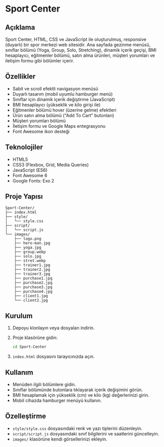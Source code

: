 # Sport Center

## Açıklama

Sport Center, HTML, CSS ve JavaScript ile oluşturulmuş, responsive (duyarlı) bir spor merkezi web sitesidir. Ana sayfada gezinme menüsü, sınıflar bölümü (Yoga, Group, Solo, Stretching), dinamik içerik geçişi, BMI hesaplayıcı, eğitmenler bölümü, satın alma ürünleri, müşteri yorumları ve iletişim formu gibi bölümler içerir.

## Özellikler

- Sabit ve scroll efektli navigasyon menüsü
- Duyarlı tasarım (mobil uyumlu hamburger menü)
- Sınıflar için dinamik içerik değiştirme (JavaScript)
- BMI hesaplayıcı (yükseklik ve kilo girişi ile)
- Eğitmenler bölümü hover (üzerine gelme) efektleri
- Ürün satın alma bölümü ("Add To Cart" butonları)
- Müşteri yorumları bölümü
- İletişim formu ve Google Maps entegrasyonu
- Font Awesome ikon desteği

## Teknolojiler

- HTML5
- CSS3 (Flexbox, Grid, Media Queries)
- JavaScript (ES6)
- Font Awesome 6
- Google Fonts: Exo 2

## Proje Yapısı

```
Sport-Center/
├── index.html
├── style/
│   └── style.css
├── script/
│   └── script.js
└── images/
    ├── logo.png
    ├── hero-man.jpg
    ├── yoga.jpg
    ├── group.webp
    ├── solo.jpg
    ├── stret.webp
    ├── trainer1.jpg
    ├── trainer2.jpg
    ├── trainer3.jpg
    ├── purchase1.jpg
    ├── purchase2.jpg
    ├── purchase3.jpg
    ├── purchase4.jpg
    ├── client1.jpg
    └── client2.jpg
```

## Kurulum

1. Depoyu klonlayın veya dosyaları indirin.
2. Proje klasörüne gidin:

   ```bash
   cd Sport-Center
   ```

3. `index.html` dosyasını tarayıcınızda açın.

## Kullanım

- Menüden ilgili bölümlere gidin.
- Sınıflar bölümünde butonlara tıklayarak içerik değişimini görün.
- BMI hesaplamak için yükseklik (cm) ve kilo (kg) değerlerinizi girin.
- Mobil cihazda hamburger menüyü kullanın.

## Özelleştirme

- `style/style.css` dosyasındaki renk ve yazı tiplerini düzenleyin.
- `script/script.js` dosyasındaki sınıf bilgilerini ve saatlerini güncelleyin.
- `images/` klasörüne kendi görsellerinizi ekleyin.
